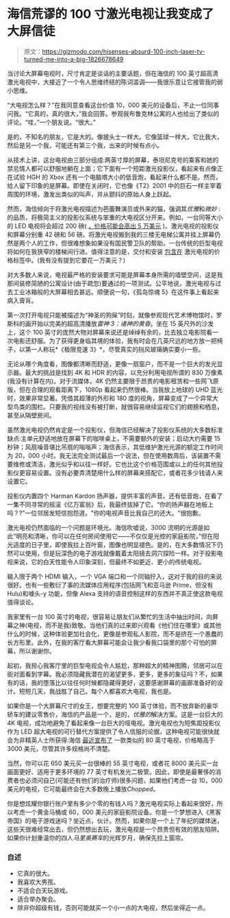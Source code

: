 # 海信荒谬的 100 寸激光电视让我变成了大屏信徒

> 原文：<https://gizmodo.com/hisenses-absurd-100-inch-laser-tv-turned-me-into-a-big-1826678649>

当讨论大屏幕电视时，尺寸肯定是谈话的主要话题，但在海信的 100 英寸超高清激光电视中，大接近了一个令人思维终结的陈词滥调——我很乐意让它接管我的弱小思维。



“大电视怎么样？”在我同意查看这台价值 10，000 美元的设备后，不止一位同事问我。“它真的，真的很大，”我会回答。参观我布鲁克林公寓的人也给出了类似的评论。“哇，”一个朋友说。“很大。”

是的，不知名的朋友，它是大的。像披头士一样大。它像篮球一样大。它比我大，然后是另一个我，可能还有第三个我，出来的时候有点小。

从技术上讲，这台电视由三部分组成:两英寸厚的屏幕，泰坦尼克号的乘客和她的禁忌情人都可以舒服地躺在上面；它下面有一个短距激光投影仪，看起来有点像正在试验 HGH 的 Xbox 还有一个电脑塔大小的低音炮，看起来什么都不是。然而，给人留下印象的是屏幕。即使在关闭时，它也像《T2》2001 中的巨石一样主宰着周围的环境，激发出类似的叫声，并从颤抖的原始人身上跃起。

然而，海信倾向于将激光电视描述为芭蕾舞演员或外来的猫，强调其*优雅*和*微妙* : 的品质，将极简主义的投影仪系统与笨重的大电视区分开来。例如，一台同等大小的 LED 电视将会超过 200 磅( [，价格可能会高出 5 万美元](https://www.sony.com/electronics/televisions/xbr-z9d-series/buy/xbr-100z9d) )。激光电视的投影仪和屏幕分别重 42 磅和 56 磅。将激光电视搬到我的三楼无电梯公寓并挂上屏幕仍然是两个人的工作，但很难想象如果没有国民警卫队的帮助，一台传统的巨型电视将如何在我狭窄的楼梯间行进。值得注意的是，交付和安装 [包含在](https://www.hisense-usa.com/sites/default/files/support-doc/Laser%20TV%20FAQs_v1.2.pdf) 激光电视的价格标签中。(我有没有提到它要花一万美元？)

对大多数人来说，电视最严格的安装要求可能是屏幕本身所需的墙壁空间，这是我那间装修简陋的公寓设计(由于疏忽)要通过的一项测试。公平地说，激光电视与过去工业冰箱般的大屏幕相去甚远。顺便说一句，《孤岛惊魂 5》在这件事上看起来病入膏肓。

第一次打开电视只能被描述为“神圣的狗屎”时刻，就像参观现代艺术博物馆时，罗斯科的画开始以完美的超高清播放*雷神 3：诸神的黄昏*。坐在 15 英尺外的沙发上，这个 100 英寸的庞然大物对屏幕来说还是绰绰有余的，比去独立电影院看一次电影还舒服。为了获得更身临其境的体验，我有时会在几英尺远的地方放一把椅子，以第一人称玩*《极限竞速 3》*，尽管真实的挡风玻璃确实要小一些。

无论从哪个角度看，图像都清晰而舒适，更像一扇窗户，而不是一个巨大的发光显示器。最大的挑战是找到 4K 和 HDR 的内容，以充分利用电视所谓的 830 万像素(我没有计算在内)。对于流媒体，4K 仍然主要限于昂贵的电影租赁和一些网飞原版，但在合理的观看距离下，1080p 看起来仍然很棒。当我放上地球的 UHD 蓝光时，效果非常显著。凭借其超薄的外形和 180 度的视角，屏幕变成了一个异常大型鸟类的围栏。只要我的视线没有被打断，就很容易继续监视它们的翅膀和栖息，甚至从隔壁房间。

虽然激光电视仍然肯定是一个投影仪，但海信已经解决了投影仪系统的大多数标准缺点:主单元舒适地放在屏幕下的咖啡桌上，不需要额外的安装；启动大约需要 15 秒钟；风扇噪音堪比吊扇的嗡嗡声；海信表示，其低维护激光光源的额定工作时间为 20，000 小时。我无法完全测试最后一个说法，但在使用数周后，该装置不需要维修或清洁，激光似乎和以往一样好。它也比这个价格范围或以上的任何其他投影仪更容易设置。没有必要弄清楚用什么样的屏幕来搭配它，或者花多少钱请人来设置它。

投影仪内置四个 Harman Kardon 扬声器，提供丰富的声音。还有低音炮，在看了一集不同寻常的摇滚《亿万富翁》后，我最终拔掉了它。“你的扬声器在地板上吗？?"一位邻居发短信抱怨道。"你的电视声音比我自己的还大。"很抱歉。

激光电视仍然面临的一个问题是环境光。海信吹嘘说，3000 流明的光源是如此“明亮和清晰，你可以在任何房间使用它——不仅仅是光控的家庭影院，”但在阳光适度的日子里，即使我拉上百叶窗，图像也明显褪色。是的，在大多数情况下仍然可以使用，但是玩深色的电子游戏就像戴着太阳镜去洞穴探险一样。对于投影电视来说，它的白天性能令人印象深刻，但最终不如更近、更小的传统电视。

输入限于两个 HDMI 输入，一个 VGA 端口和一个同轴拧入，这对于我的目的来说很好。也有一些敷衍了事的流媒体应用程序(包括网飞和亚马逊 Prime，但没有 Hulu)和噱头-y 功能，但像 Alexa 支持的语音控制这样的东西并不真正使这款电视值得谈论。

我家里有一台 100 英寸的电视，很容易让朋友们从繁忙的生活中抽出时间，向屏幕之神(电视，而不是我)致敬。当他们真的过来即兴观看《他们住在哪里》或其他什么的时候，这种体验更加社会化，更像是参观私人影院，而不是挤在一个愚蠢的长方形里。此外，在我的客厅看大屏幕可能会让我少看我口袋里的那个可怕的屏幕，所以谢谢你。

起初，我担心我客厅里的巨型电视会令人尴尬，那种超大的精神图腾，邻居可以在街对面看到字幕。我必须隐藏我潜在的渴望更多，更多，更多的象征吗？不，如果有的话，我的堕落比以往任何时候都隐藏得更好，这要感谢屏幕的画廊准备好的设计。短短几天，我战胜了自己。每个人都喜欢大电视，我也是。

如果你是一个大屏幕尺寸的女王，想要完整的 100 英寸体验，而不放弃新的豪华轿车的建议零售价，海信的产品是一个，是的，*优雅的*解决方案。这是一台巨大的 4K 电视，成功地避免了看起来像一台巨大的哑电视。激光电视也为短焦距投影仪作为 LED 超大电视的可行替代方案提供了令人信服的论据，这种电视可能很快就会为非精英人士所获得:海信 [最近宣布了](https://www.theverge.com/circuitbreaker/2018/5/18/17368320/hisense-l5-laser-tv-cheaper-80-inch-projectorhttps://www.prnewswire.com/news-releases/hisense-announces-global-availability-of-new-80-inch-laser-tvs-300650950.html) 一款类似的 80 英寸电视，价格略高于 3000 美元，尽管其许多规格尚不清楚。

当然，你可以花 650 美元买一台很棒的 55 英寸电视，或者花 8000 美元买一台画面更好、适用于更多环境的 77 英寸有机发光二极管。因此，即使是最奢侈的消费者也必须问自己(可能还有他们的治疗师)很多问题，如果他们考虑一台 10，000 美元的电视，它可能最终会在大多数晚上播放*Chopped*。

你是想炫耀你银行账户里有多少个零的有钱人吗？激光电视实际上看起来很好，所以考虑一个黄金马桶或 60，000 美元的家庭影院设备。你是一个梦想进入《黑客帝国》的电子游戏迷吗？坐近点，伙计。然而，如果你是一个上了年纪的媒体迷，这些天很难经常出去，但仍然想出去玩，激光电视是一个昂贵但有效的朋友陷阱。如果你计划重温你的四人*马里奥赛车*的光辉岁月，确保先拉上窗帘。

### **自述**

*   它真的很大。
*   我喜欢大男孩。
*   不适合白天玩游戏。
*   适合举办聚会。
*   除非你超级有钱，否则可能就买一个小一点的大电视，然后坐得近一点。